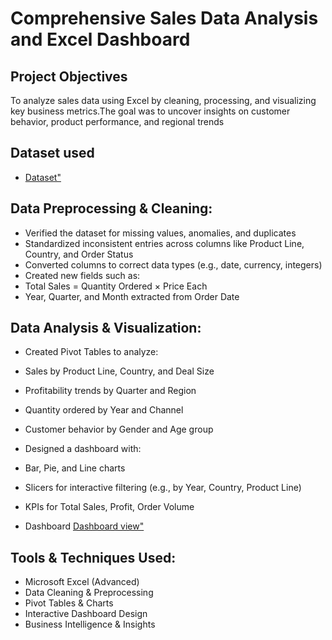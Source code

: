 # Comprehensive Sales Data Analysis and Excel Dashboard
## Project Objectives
To analyze sales data using Excel by cleaning, processing, and visualizing key business metrics.The goal was to uncover insights on customer behavior, product performance, and regional trends

## Dataset used
- <a href="https://github.com/mwaleed164/Data-Analysis-Dashboard/blob/main/Sales%20Data%20Project.xlsx">Dataset"</a>

## Data Preprocessing & Cleaning:
- Verified the dataset for missing values, anomalies, and duplicates
- Standardized inconsistent entries across columns like Product Line, Country, and Order Status
- Converted columns to correct data types (e.g., date, currency, integers)
- Created new fields such as:
- Total Sales = Quantity Ordered × Price Each
- Year, Quarter, and Month extracted from Order Date

## Data Analysis & Visualization:
- Created Pivot Tables to analyze:
- Sales by Product Line, Country, and Deal Size
- Profitability trends by Quarter and Region
- Quantity ordered by Year and Channel
- Customer behavior by Gender and Age group
- Designed a dashboard with:
- Bar, Pie, and Line charts
- Slicers for interactive filtering (e.g., by Year, Country, Product Line)
- KPIs for Total Sales, Profit, Order Volume

- Dashboard <a href="https://github.com/mwaleed164/Data-Analysis-Dashboard/blob/main/Screenshot%202025-06-13%20102841.png">Dashboard view"</a>

## Tools & Techniques Used:
- Microsoft Excel (Advanced)
- Data Cleaning & Preprocessing
- Pivot Tables & Charts
- Interactive Dashboard Design
- Business Intelligence & Insights

